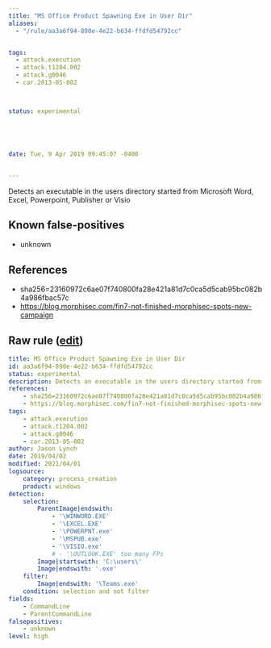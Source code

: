 ```yaml
---
title: "MS Office Product Spawning Exe in User Dir"
aliases:
  - "/rule/aa3a6f94-890e-4e22-b634-ffdfd54792cc"


tags:
  - attack.execution
  - attack.t1204.002
  - attack.g0046
  - car.2013-05-002



status: experimental





date: Tue, 9 Apr 2019 09:45:07 -0400


---
```


Detects an executable in the users directory started from Microsoft Word, Excel, Powerpoint, Publisher or Visio

<!--more-->


## Known false-positives

* unknown



## References

* sha256=23160972c6ae07f740800fa28e421a81d7c0ca5d5cab95bc082b4a986fbac57c
* https://blog.morphisec.com/fin7-not-finished-morphisec-spots-new-campaign


## Raw rule ([edit](https://github.com/SigmaHQ/sigma/edit/master/rules/windows/process_creation/proc_creation_win_office_spawn_exe_from_users_directory.yml))
```yaml
title: MS Office Product Spawning Exe in User Dir
id: aa3a6f94-890e-4e22-b634-ffdfd54792cc
status: experimental
description: Detects an executable in the users directory started from Microsoft Word, Excel, Powerpoint, Publisher or Visio
references:
    - sha256=23160972c6ae07f740800fa28e421a81d7c0ca5d5cab95bc082b4a986fbac57c
    - https://blog.morphisec.com/fin7-not-finished-morphisec-spots-new-campaign
tags:
    - attack.execution
    - attack.t1204.002
    - attack.g0046
    - car.2013-05-002
author: Jason Lynch
date: 2019/04/02
modified: 2021/04/01
logsource:
    category: process_creation
    product: windows
detection:
    selection:
        ParentImage|endswith:
            - '\WINWORD.EXE'
            - '\EXCEL.EXE'
            - '\POWERPNT.exe'
            - '\MSPUB.exe'
            - '\VISIO.exe'
            # - '\OUTLOOK.EXE' too many FPs
        Image|startswith: 'C:\users\'
        Image|endswith: '.exe'
    filter:
        Image|endswith: '\Teams.exe'
    condition: selection and not filter
fields:
    - CommandLine
    - ParentCommandLine
falsepositives:
    - unknown
level: high

```

